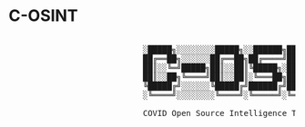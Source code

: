 # C-OSINT




 <pre>

                            ░█████╗░░░░░░░░█████╗░░██████╗██╗███╗░░██╗████████╗
                            ██╔══██╗░░░░░░██╔══██╗██╔════╝██║████╗░██║╚══██╔══╝
                            ██║░░╚═╝█████╗██║░░██║╚█████╗░██║██╔██╗██║░░░██║░░░
                            ██║░░██╗╚════╝██║░░██║░╚═══██╗██║██║╚████║░░░██║░░░
                            ╚█████╔╝░░░░░░╚█████╔╝██████╔╝██║██║░╚███║░░░██║░░░
                            ░╚════╝░░░░░░░░╚════╝░╚═════╝░╚═╝╚═╝░░╚══╝░░░╚═╝░░░

                            COVID Open Source Intelligence Tool for the Dark Web

</pre>

